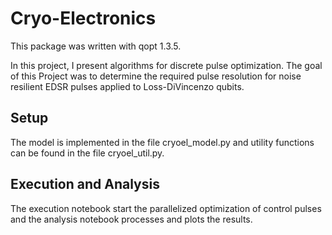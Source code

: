 
# Cryo-Electronics

This package was written with qopt 1.3.5.

In this project, I present algorithms for discrete pulse optimization. The 
goal of this Project was to determine the required pulse resolution for 
noise resilient EDSR pulses applied to Loss-DiVincenzo qubits.

## Setup

The model is implemented in the file cryoel_model.py and utility functions
can be found in the file cryoel_util.py.

## Execution and Analysis

The execution notebook start the parallelized optimization of control pulses
and the analysis notebook processes and plots the results.
